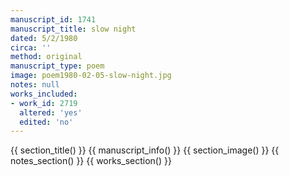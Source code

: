 ```yaml
---
manuscript_id: 1741
manuscript_title: slow night
dated: 5/2/1980
circa: ''
method: original
manuscript_type: poem
image: poem1980-02-05-slow-night.jpg
notes: null
works_included:
- work_id: 2719
  altered: 'yes'
  edited: 'no'
---
```


{{ section_title() }}
{{ manuscript_info() }}
{{ section_image() }}
{{ notes_section() }}
{{ works_section() }}
